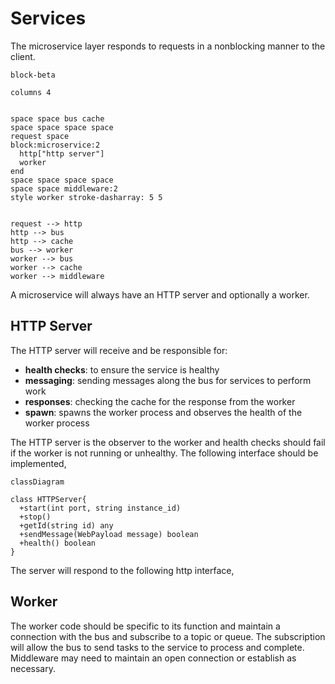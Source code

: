# Services

The microservice layer responds to requests in a nonblocking manner to the client.

```mermaid
block-beta

columns 4


space space bus cache
space space space space
request space
block:microservice:2
  http["http server"]
  worker
end
space space space space
space space middleware:2
style worker stroke-dasharray: 5 5


request --> http
http --> bus
http --> cache
bus --> worker
worker --> bus
worker --> cache
worker --> middleware
```

A microservice will always have an HTTP server and optionally a worker.

## HTTP Server

The HTTP server will receive and be responsible for:

- **health checks**: to ensure the service is healthy
- **messaging**: sending messages along the bus for services to perform work
- **responses**: checking the cache for the response from the worker
- **spawn**: spawns the worker process and observes the health of the worker process

The HTTP server is the observer to the worker and health checks should fail if the worker is not running or unhealthy. The following interface should be implemented,

```mermaid
classDiagram

class HTTPServer{
  +start(int port, string instance_id)
  +stop()
  +getId(string id) any
  +sendMessage(WebPayload message) boolean
  +health() boolean
}
```

The server will respond to the following http interface,

## Worker

The worker code should be specific to its function and maintain a connection with the bus and subscribe to a topic or queue. The subscription will allow the bus to send tasks to the service to process and complete. Middleware may need to maintain an open connection or establish as necessary.
